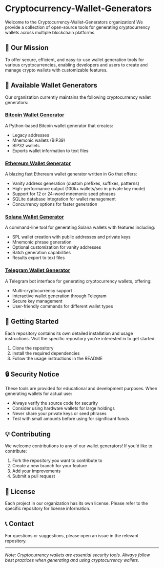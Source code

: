 # Cryptocurrency-Wallet-Generators

Welcome to the Cryptocurrency-Wallet-Generators organization! We provide a collection of open-source tools for generating cryptocurrency wallets across multiple blockchain platforms.

## 🌟 Our Mission

To offer secure, efficient, and easy-to-use wallet generation tools for various cryptocurrencies, enabling developers and users to create and manage crypto wallets with customizable features.

## 🔑 Available Wallet Generators

Our organization currently maintains the following cryptocurrency wallet generators:

### [Bitcoin Wallet Generator](https://github.com/Cryptocurrency-Wallet-Generators/bitcoin-generate-wallets)

A Python-based Bitcoin wallet generator that creates:
- Legacy addresses
- Mnemonic wallets (BIP39)
- BIP32 wallets
- Exports wallet information to text files

### [Ethereum Wallet Generator](https://github.com/Cryptocurrency-Wallet-Generators/ethereum-generate-wallets)

A blazing fast Ethereum wallet generator written in Go that offers:
- Vanity address generation (custom prefixes, suffixes, patterns)
- High-performance output (100k+ wallets/sec in private key mode)
- Support for 12 or 24-word mnemonic seed phrases
- SQLite database integration for wallet management
- Concurrency options for faster generation

### [Solana Wallet Generator](https://github.com/Cryptocurrency-Wallet-Generators/solana-generate-wallets)

A command-line tool for generating Solana wallets with features including:
- SPL wallet creation with public addresses and private keys
- Mnemonic phrase generation
- Optional customization for vanity addresses
- Batch generation capabilities
- Results export to text files

### [Telegram Wallet Generator](https://github.com/Cryptocurrency-Wallet-Generators/telegram-generate-wallets)

A Telegram bot interface for generating cryptocurrency wallets, offering:
- Multi-cryptocurrency support
- Interactive wallet generation through Telegram
- Secure key management
- User-friendly commands for different wallet types

## 🚀 Getting Started

Each repository contains its own detailed installation and usage instructions. Visit the specific repository you're interested in to get started:

1. Clone the repository
2. Install the required dependencies
3. Follow the usage instructions in the README

## 🔒 Security Notice

These tools are provided for educational and development purposes. When generating wallets for actual use:

- Always verify the source code for security
- Consider using hardware wallets for large holdings
- Never share your private keys or seed phrases
- Test with small amounts before using for significant funds

## 💡 Contributing

We welcome contributions to any of our wallet generators! If you'd like to contribute:

1. Fork the repository you want to contribute to
2. Create a new branch for your feature
3. Add your improvements
4. Submit a pull request

## 📄 License

Each project in our organization has its own license. Please refer to the specific repository for license information.

## 📞 Contact

For questions or suggestions, please open an issue in the relevant repository.

---

*Note: Cryptocurrency wallets are essential security tools. Always follow best practices when generating and using cryptocurrency wallets.*
